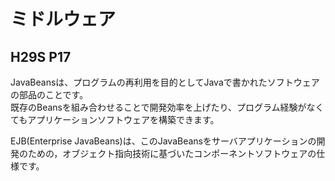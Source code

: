 # ミドルウェア
## H29S P17
JavaBeansは、プログラムの再利用を目的としてJavaで書かれたソフトウェアの部品のことです。  
既存のBeansを組み合わせることで開発効率を上げたり、プログラム経験がなくてもアプリケーションソフトウェアを構築できます。  
  
EJB(Enterprise JavaBeans)は、このJavaBeansをサーバアプリケーションの開発のための，オブジェクト指向技術に基づいたコンポーネントソフトウェアの仕様です。
